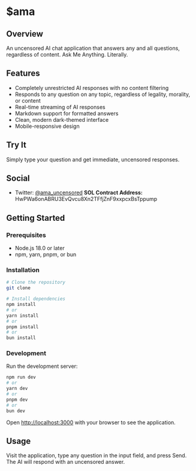 # $ama

## Overview
An uncensored AI chat application that answers any and all questions, regardless of content. Ask Me Anything. Literally.

## Features
- Completely unrestricted AI responses with no content filtering
- Responds to any question on any topic, regardless of legality, morality, or content
- Real-time streaming of AI responses
- Markdown support for formatted answers
- Clean, modern dark-themed interface
- Mobile-responsive design

## Try It
Simply type your question and get immediate, uncensored responses.

## Social
- Twitter: [@ama_uncensored](https://x.com/ama_uncensored)
**SOL Contract Address:** HwPWa6onABRU3EvQvcu8Xn2TFfjZnF9xxpcxBsTppump

## Getting Started

### Prerequisites
- Node.js 18.0 or later
- npm, yarn, pnpm, or bun

### Installation
```bash
# Clone the repository
git clone

# Install dependencies
npm install
# or
yarn install
# or
pnpm install
# or
bun install
```

### Development
Run the development server:

```bash
npm run dev
# or
yarn dev
# or
pnpm dev
# or
bun dev
```

Open [http://localhost:3000](http://localhost:3000) with your browser to see the application.

## Usage
Visit the application, type any question in the input field, and press Send. The AI will respond with an uncensored answer.
